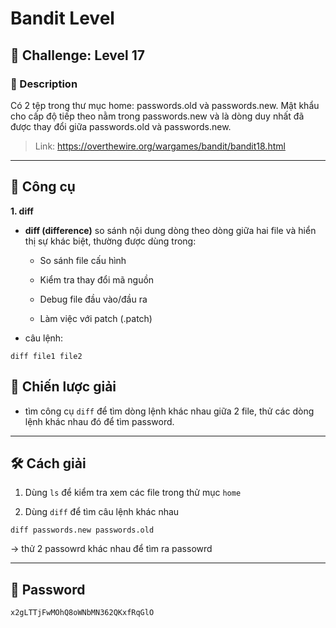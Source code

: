 
# Bandit Level

## 🧩 Challenge: Level 17

### 📝 Description
Có 2 tệp trong thư mục home: passwords.old và passwords.new. Mật khẩu cho cấp độ tiếp theo nằm trong passwords.new và là dòng duy nhất đã được thay đổi giữa passwords.old và passwords.new.

> Link: https://overthewire.org/wargames/bandit/bandit18.html

---

## 🔧 Công cụ
**1. diff**
- **diff (difference)** so sánh nội dung dòng theo dòng giữa hai file và hiển thị sự khác biệt, thường được dùng trong:

  + So sánh file cấu hình

  + Kiểm tra thay đổi mã nguồn

  + Debug file đầu vào/đầu ra

  + Làm việc với patch (.patch)
- câu lệnh:

```
diff file1 file2
```
## 🧠 Chiến lược giải
- tìm công cụ `diff` để tìm dòng lệnh khác nhau giữa 2 file, thử các dòng lệnh khác nhau đó để tìm password.
---

## 🛠️ Cách giải

1. Dùng `ls` để kiểm tra xem các file trong thử mục `home`

2. Dùng `diff` để tìm câu lệnh khác nhau

```
diff passwords.new passwords.old
```
-> thử 2 passowrd khác nhau để tìm ra passowrd


---

## 🏁 Password

```
x2gLTTjFwMOhQ8oWNbMN362QKxfRqGlO
```

